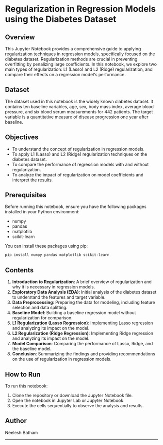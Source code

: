 
# Regularization in Regression Models using the Diabetes Dataset

## Overview
This Jupyter Notebook provides a comprehensive guide to applying regularization techniques in regression models, specifically focused on the diabetes dataset. Regularization methods are crucial in preventing overfitting by penalizing large coefficients. In this notebook, we explore two main types of regularization: L1 (Lasso) and L2 (Ridge) regularization, and compare their effects on a regression model's performance.

## Dataset
The dataset used in this notebook is the widely known diabetes dataset. It contains ten baseline variables, age, sex, body mass index, average blood pressure, and six blood serum measurements for 442 patients. The target variable is a quantitative measure of disease progression one year after baseline.

## Objectives
- To understand the concept of regularization in regression models.
- To apply L1 (Lasso) and L2 (Ridge) regularization techniques on the diabetes dataset.
- To compare the performance of regression models with and without regularization.
- To analyze the impact of regularization on model coefficients and interpret the results.

## Prerequisites
Before running this notebook, ensure you have the following packages installed in your Python environment:
- numpy
- pandas
- matplotlib
- scikit-learn

You can install these packages using pip:
```bash
pip install numpy pandas matplotlib scikit-learn
```

## Contents
1. **Introduction to Regularization**: A brief overview of regularization and why it is necessary in regression models.
2. **Exploratory Data Analysis (EDA)**: Initial analysis of the diabetes dataset to understand the features and target variable.
3. **Data Preprocessing**: Preparing the data for modeling, including feature selection and data splitting.
4. **Baseline Model**: Building a baseline regression model without regularization for comparison.
5. **L1 Regularization (Lasso Regression)**: Implementing Lasso regression and analyzing its impact on the model.
6. **L2 Regularization (Ridge Regression)**: Implementing Ridge regression and analyzing its impact on the model.
7. **Model Comparison**: Comparing the performance of Lasso, Ridge, and the baseline model.
8. **Conclusion**: Summarizing the findings and providing recommendations on the use of regularization in regression models.

## How to Run
To run this notebook:
1. Clone the repository or download the Jupyter Notebook file.
2. Open the notebook in Jupyter Lab or Jupyter Notebook.
3. Execute the cells sequentially to observe the analysis and results.

## Author
Neelesh Batham

---
